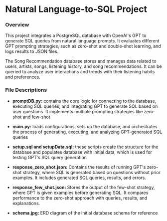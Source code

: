 # Natural Language-to-SQL Project

### Overview
This project integrates a PostgreSQL database with OpenAI's GPT to generate SQL queries from natural language prompts. It evaluates different GPT prompting strategies, such as zero-shot and double-shot learning, and logs results to JSON files.

The Song Recommendation database stores and manages data related to users, artists, songs, listening history, and song recommendations. It can be queried to analyze user interactions and trends with their listening habits and preferences.

### File Descriptions
- **promptDB.py:** contains the core logic for connecting to the database, executing SQL queries, and integrating GPT to generate SQL based on user questions. It implements multiple prompting strategies like zero-shot and few-shot

- **main.py:** loads configurations, sets up the database, and orchestrates the process of generating, executing, and analyzing GPT-generated SQL queries

- **setup.sql and setupData.sql:** these scripts create the structure for the database and populates database with initial data, which is used for testing GPT's SQL query generation

- **response_zero_shot.json:** Contains the results of running GPT's zero-shot strategy, where SQL is generated based on questions without prior examples. It includes generated SQL queries, results, and errors.

- **response_few_shot.json:** Stores the output of the few-shot strategy, where GPT is given examples before generating SQL. It compares performance to the zero-shot approach with queries, results, and explanations.

- **schema.jpg:** ERD diagram of the initial database schema for reference
